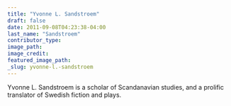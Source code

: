 ```yaml
---
title: "Yvonne L. Sandstroem"
draft: false
date: 2011-09-08T04:23:38-04:00
last_name: "Sandstroem"
contributor_type:
image_path:
image_credit:
featured_image_path:
_slug: yvonne-l.-sandstroem
---
```


Yvonne L. Sandstroem is a scholar of Scandanavian studies, and a prolific translator of Swedish fiction and plays.

